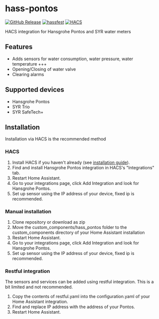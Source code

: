# hass-pontos

[![GitHub Release](https://img.shields.io/github/release/sangvikh/hass-pontos.svg?style=flat)](https://github.com/sangvikh/hass-pontos/releases)
[![hassfest](https://img.shields.io/github/actions/workflow/status/sangvikh/hass-pontos/hassfest.yaml?branch=master&label=hassfest)](https://github.com/sangvikh/hass-pontos/actions/workflows/hassfest.yaml)
[![HACS](https://img.shields.io/github/actions/workflow/status/sangvikh/hass-pontos/validate.yaml?branch=master&label=HACS)](https://github.com/sangvikh/hass-pontos/actions/workflows/validate.yaml)

HACS integration for Hansgrohe Pontos and SYR water meters

## Features

* Adds sensors for water consumption, water pressure, water temperature +++
* Opening/Closing of water valve
* Clearing alarms

## Supported devices

* Hansgrohe Pontos
* SYR Trio
* SYR SafeTech+

## Installation

Installation via HACS is the recommended method

### HACS

1. Install HACS if you haven't already (see [installation guide](https://hacs.xyz/docs/configuration/basic/)).
2. Find and install Hansgrohe Pontos integration in HACS's "Integrations" tab.
3. Restart Home Assistant.
4. Go to your integrations page, click Add Integration and look for Hansgrohe Pontos.
5. Set up sensor using the IP address of your device, fixed ip is recommended.

### Manual installation

1. Clone repository or download as zip
2. Move the custom_components/hass_pontos folder to the custom_components directory of your Home Assistant installation
3. Restart Home Assistant.
4. Go to your integrations page, click Add Integration and look for Hansgrohe Pontos.
5. Set up sensor using the IP address of your device, fixed ip is recommended.

### Restful integration
The sensors and services can be added using restful integration. This is a bit limited and not recommended.

1. Copy the contents of restful.yaml into the configuration.yaml of your Home Assistant integration.
2. Find and replace IP address with the address of your Pontos.
3. Restart Home Assistant.
